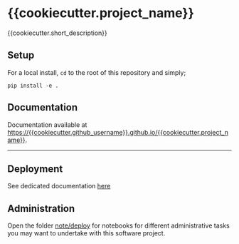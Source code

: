 # {{cookiecutter.project_name}}

{{cookiecutter.short_description}}

## Setup

For a local install, `cd` to the root of this repository and simply; 

```shell
pip install -e .
```

## Documentation

Documentation available at [https://{{cookiecutter.github_username}}.github.io/{{cookiecutter.project_name}}](https://{{cookiecutter.github_username}}.github.io/{{cookiecutter.project_name}}).


-------------------------------

## Deployment

See dedicated documentation [here](./docs/how-to-deploy.md)


## Administration

Open the folder [note/deploy](./note/deploy) for notebooks for different administrative tasks you may want to undertake with this software project.
